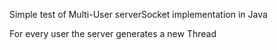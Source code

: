 Simple test of Multi-User serverSocket implementation in Java


For every user the server generates a new Thread 
